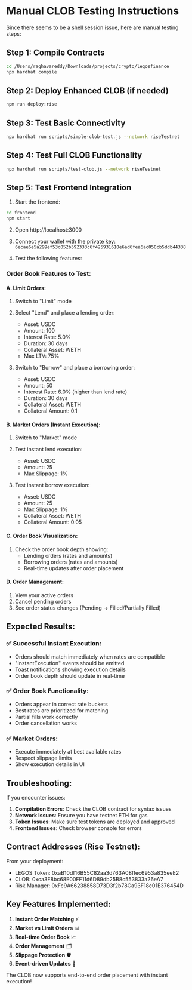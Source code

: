 # Manual CLOB Testing Instructions

Since there seems to be a shell session issue, here are manual testing steps:

## Step 1: Compile Contracts
```bash
cd /Users/raghavareddy/Downloads/projects/crypto/legosfinance
npx hardhat compile
```

## Step 2: Deploy Enhanced CLOB (if needed)
```bash
npm run deploy:rise
```

## Step 3: Test Basic Connectivity
```bash
npx hardhat run scripts/simple-clob-test.js --network riseTestnet
```

## Step 4: Test Full CLOB Functionality
```bash
npx hardhat run scripts/test-clob.js --network riseTestnet
```

## Step 5: Test Frontend Integration

1. Start the frontend:
```bash
cd frontend
npm start
```

2. Open http://localhost:3000

3. Connect your wallet with the private key: `6ecae6e5a299ef53c052b592333c6f425931610e6ad6fea6ac050cb5ddb44338`

4. Test the following features:

### Order Book Features to Test:

#### A. Limit Orders:
1. Switch to "Limit" mode
2. Select "Lend" and place a lending order:
   - Asset: USDC
   - Amount: 100
   - Interest Rate: 5.0%
   - Duration: 30 days
   - Collateral Asset: WETH
   - Max LTV: 75%

3. Switch to "Borrow" and place a borrowing order:
   - Asset: USDC  
   - Amount: 50
   - Interest Rate: 6.0% (higher than lend rate)
   - Duration: 30 days
   - Collateral Asset: WETH
   - Collateral Amount: 0.1

#### B. Market Orders (Instant Execution):
1. Switch to "Market" mode
2. Test instant lend execution:
   - Asset: USDC
   - Amount: 25
   - Max Slippage: 1%

3. Test instant borrow execution:
   - Asset: USDC
   - Amount: 25  
   - Max Slippage: 1%
   - Collateral Asset: WETH
   - Collateral Amount: 0.05

#### C. Order Book Visualization:
1. Check the order book depth showing:
   - Lending orders (rates and amounts)
   - Borrowing orders (rates and amounts)
   - Real-time updates after order placement

#### D. Order Management:
1. View your active orders
2. Cancel pending orders
3. See order status changes (Pending → Filled/Partially Filled)

## Expected Results:

### ✅ Successful Instant Execution:
- Orders should match immediately when rates are compatible
- "InstantExecution" events should be emitted
- Toast notifications showing execution details
- Order book depth should update in real-time

### ✅ Order Book Functionality:
- Orders appear in correct rate buckets
- Best rates are prioritized for matching
- Partial fills work correctly
- Order cancellation works

### ✅ Market Orders:
- Execute immediately at best available rates
- Respect slippage limits
- Show execution details in UI

## Troubleshooting:

If you encounter issues:

1. **Compilation Errors**: Check the CLOB contract for syntax issues
2. **Network Issues**: Ensure you have testnet ETH for gas
3. **Token Issues**: Make sure test tokens are deployed and approved
4. **Frontend Issues**: Check browser console for errors

## Contract Addresses (Rise Testnet):

From your deployment:
- LEGOS Token: 0xaB10df16B55C82aa3d763A08ffec6953a835eeE2
- CLOB: 0xca3F8bc68E00FF11d6D89db25B8c553833a26eA7
- Risk Manager: 0xFc9A66238858D73D3f2b78Ca93F18c01E376454D

## Key Features Implemented:

1. **Instant Order Matching** ⚡
2. **Market vs Limit Orders** 📊
3. **Real-time Order Book** 📈
4. **Order Management** 🗂️
5. **Slippage Protection** 🛡️
6. **Event-driven Updates** 📡

The CLOB now supports end-to-end order placement with instant execution!